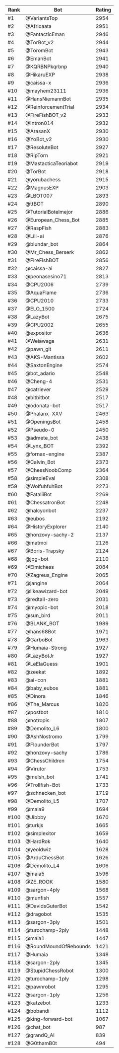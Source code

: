 Rank|Bot|Rating
---|---|---
#1|@VariantsTop|2954
#2|@Africaata|2951
#3|@FantacticEman|2946
#4|@TorBot_v2|2944
#5|@ToromBot|2943
#6|@EmanBot|2941
#7|@KQRBNPkqrbnp|2940
#8|@HikaruEXP|2938
#9|@caissa-x|2936
#10|@mayhem23111|2936
#11|@HansNiemannBot|2935
#12|@ReinforcementTrial|2934
#13|@FireFishBOT_v2|2933
#14|@Intron014|2932
#15|@ArasanX|2930
#16|@YoBot_v2|2930
#17|@ResoluteBot|2927
#18|@RipTorn|2921
#19|@MastacticaTeoriabot|2919
#20|@TorBot|2918
#21|@yorubachess|2915
#22|@MagnusEXP|2903
#23|@LBOT007|2893
#24|@ttBOT|2890
#25|@TutorialBotelmejor|2886
#26|@European_Chess_Bot|2885
#27|@RaspFish|2883
#28|@Lili-ai|2876
#29|@blundar_bot|2864
#30|@Mr_Chess_Berserk|2862
#31|@FireFishBOT|2856
#32|@caissa-ai|2827
#33|@peonasesino71|2813
#34|@CPU2006|2739
#35|@AquaFlame|2736
#36|@CPU2010|2733
#37|@ELO_1500|2724
#38|@LazyBot|2675
#39|@CPU2002|2655
#40|@expositor|2636
#41|@Weiawaga|2631
#42|@pawn_git|2611
#43|@AKS-Mantissa|2602
#44|@SaxtonEngine|2574
#45|@bot_adario|2548
#46|@Cheng-4|2531
#47|@catriever|2529
#48|@bitbitbot|2517
#49|@odonata-bot|2517
#50|@Phalanx-XXV|2463
#51|@OpeningsBot|2458
#52|@Pseudo-0|2450
#53|@admete_bot|2438
#54|@Lynx_BOT|2392
#55|@fornax-engine|2387
#56|@Calvin_Bot|2373
#57|@ChessNoobComp|2364
#58|@simpleEval|2308
#59|@WolfuhfuhBot|2273
#60|@FataliiBot|2269
#61|@ChessatronBot|2248
#62|@halcyonbot|2237
#63|@eubos|2192
#64|@HistoryExplorer|2140
#65|@honzovy-sachy-2|2137
#66|@matmoi|2126
#67|@Boris-Trapsky|2124
#68|@jpg-bot|2110
#69|@Elmichess|2084
#70|@Zagreus_Engine|2065
#71|@jangine|2064
#72|@likeawizard-bot|2049
#73|@redtail-zero|2031
#74|@myopic-bot|2018
#75|@sun_bird|2011
#76|@BLANK_BOT|1989
#77|@hans68Bot|1971
#78|@GarboBot|1963
#79|@Humaia-Strong|1927
#80|@LazyBotJr|1927
#81|@LeElaGuess|1901
#82|@zeekat|1892
#83|@ai-con|1881
#84|@baby_eubos|1881
#85|@Dinora|1846
#86|@The_Marcus|1820
#87|@postbot|1810
#88|@notropis|1807
#89|@Demolito_L6|1800
#90|@AshNostromo|1799
#91|@FlounderBot|1797
#92|@honzovy-sachy|1786
#93|@ChessChildren|1754
#94|@Virutor|1753
#95|@melsh_bot|1741
#96|@Trollfish-Bot|1733
#97|@schnecken_bot|1719
#98|@Demolito_L5|1707
#99|@maia9|1694
#100|@Jibbby|1670
#101|@turkjs|1665
#102|@simplexitor|1659
#103|@HardRok|1640
#104|@yeoldwiz|1628
#105|@ArduChessBot|1626
#106|@Demolito_L4|1606
#107|@maia5|1596
#108|@ZE_ROOK|1580
#109|@sargon-4ply|1568
#110|@munfish|1557
#111|@DavidsGuterBot|1542
#112|@dragobot|1535
#113|@sargon-3ply|1501
#114|@turochamp-2ply|1448
#115|@maia1|1447
#116|@RoundMoundOfRebounds|1421
#117|@Humaia|1348
#118|@sargon-2ply|1345
#119|@StupidChessRobot|1300
#120|@turochamp-1ply|1298
#121|@pawnrobot|1295
#122|@sargon-1ply|1256
#123|@katzebot|1233
#124|@bobandi|1112
#125|@king-forward-bot|1067
#126|@chat_bot|987
#127|@grandQ_AI|839
#128|@G0thamB0t|494

